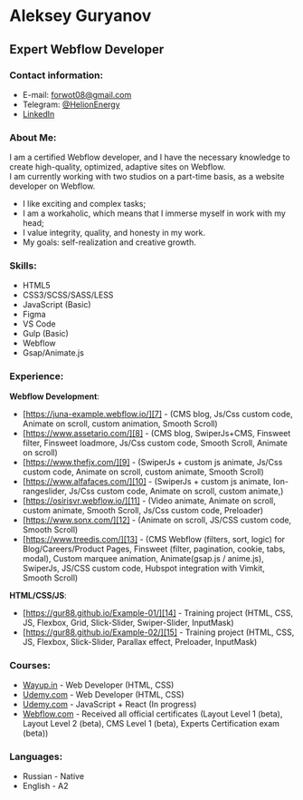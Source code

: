 # Aleksey Guryanov
## Expert Webflow Developer
### Contact information:
- E-mail: forwot08@gmail.com
- Telegram: [@HelionEnergy][2]
- [LinkedIn][1]

### About Me:
I am a certified Webflow developer, and I have the necessary knowledge to create high-quality, optimized, adaptive sites on Webflow. <br>
I am currently working with two studios on a part-time basis, as a website developer on Webflow.
- I like exciting and complex tasks;
- I am a workaholic, which means that I immerse myself in work with my head;
- I value integrity, quality, and honesty in my work.
- My goals: self-realization and creative growth.

### Skills:
- HTML5
- CSS3/SCSS/SASS/LESS
- JavaScript (Basic)
- Figma
- VS Code
- Gulp (Basic)
- Webflow
- Gsap/Animate.js

### Experience:
**Webflow Development**:
- [https://juna-example.webflow.io/][7] - (CMS blog, Js/Css custom code, Animate on scroll, custom animation, Smooth Scroll)
- [https://www.assetario.com/][8] - (CMS blog, SwiperJs+CMS, Finsweet filter, Finsweet loadmore, Js/Css custom code, Smooth Scroll, Animate on scroll)
- [https://www.thefjx.com/][9] - (SwiperJs + custom js animate, Js/Css custom code, Animate on scroll, custom animate, Smooth Scroll)
- [https://www.alfafaces.com/][10] - (SwiperJs + custom js animate, Ion-rangeslider, Js/Css custom code, Animate on scroll, custom animate,)
- [https://osirisvr.webflow.io/][11] - (Video animate, Animate on scroll, custom animate, Smooth Scroll, Js/Css custom code, Preloader)
- [https://www.sonx.com/][12] - (Animate on scroll, JS/CSS custom code, Smooth Scroll)
- [https://www.treedis.com/][13] - (CMS Webflow (filters, sort, logic) for Blog/Careers/Product Pages, Finsweet (filter, pagination, cookie, tabs, modal), Custom marquee animation, Animate(gsap.js / anime.js), SwiperJs, JS/CSS custom code, Hubspot integration with Vimkit, Smooth Scroll)

**HTML/CSS/JS**:
- [https://gur88.github.io/Example-01/][14] - Training project (HTML, CSS, JS, Flexbox, Grid, Slick-Slider, Swiper-Slider, InputMask)
- [https://gur88.github.io/Example-02/][15] - Training project (HTML, CSS, JS, Flexbox, Slick-Slider, Parallax effect, Preloader, InputMask)

### Сourses:
- [Wayup.in][6] - Web Developer (HTML, CSS)
- [Udemy.com][3] - Web Developer (HTML, CSS)
- [Udemy.com][4] - JavaScript + React (In progress)
- [Webflow.com][5] - Received all official certificates (Layout Level 1 (beta), Layout Level 2 (beta), CMS Level 1 (beta), Experts Certification exam (beta))

### Languages:
- Russian - Native
- English - A2

[1]: https://www.linkedin.com/in/aleksey-guryanov-webflow/ "LinkedIn"
[2]: https://t.me/HelionEnergy "@HelionEnergy"
[3]: https://www.udemy.com/course/webdeveloper/ "Udemy Web-Developer"
[4]: https://www.udemy.com/course/javascript_full/ "Udemy JavaScript + React"
[5]: https://university.webflow.com/certification-exams "Webflow Certifications"
[6]: https://wayup.in/ "Wayup.in"
[7]: https://juna-example.webflow.io/
[8]: https://www.assetario.com/
[9]: https://www.thefjx.com/
[10]: https://www.alfafaces.com/
[11]: https://osirisvr.webflow.io/
[12]: https://www.sonx.com/
[13]: https://www.treedis.com/
[14]: https://gur88.github.io/Example-01/
[15]: https://gur88.github.io/Example-02/

